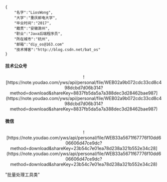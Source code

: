 <!-- ---
title: 关于
date: 2019-02-15 20:26:12
type: about
comments: false
--- -->
```
{
    "名字":"LiosWong",
    "大学":"重庆邮电大学",
    "毕业时间":"2017",
    "籍贯":"安徽滁州",
    "职业":"Java后端程序员",
    "所在城市":"杭州",
    "邮箱":"diy_os@163.com"
    "技术博客":"http://blog.csdn.net/bat_os"
}
```
<!-- ### <center>*** 路漫漫其修远兮 吾将上下而求索 ***</center>
 -->
<!-- <br/> -->
<!-- #### <center>*** email: diy_os@163.com  ***</center> -->
<!-- <br/>
#### <center>*** Graduated from Chongqing University of Posts and Telecommunications in 2017, working in Hangzhou. ***</center>
<br/> -->

#### 技术公众号
<!-- #### wechat -->
<!-- <center>** WeChat **</center>-->

<center>![https://note.youdao.com/yws/api/personal/file/WEB02a9b072cdc33cd8c498dcbd7d06b314?method=download&shareKey=8837fb5da5a7a388dec3d28462bae987](https://note.youdao.com/yws/api/personal/file/WEB02a9b072cdc33cd8c498dcbd7d06b314?method=download&shareKey=8837fb5da5a7a388dec3d28462bae987)</center> 

#### 微信
<!-- <center>** WeChat Official Accounts  **</center> -->
<center>![https://note.youdao.com/yws/api/personal/file/WEB33a5671f67776f10dd606606d47ce9dc?method=download&shareKey=23b54c7e01ea78d238a321b552e34c28](https://note.youdao.com/yws/api/personal/file/WEB33a5671f67776f10dd606606d47ce9dc?method=download&shareKey=23b54c7e01ea78d238a321b552e34c28)</center>

"批量处理工具类"